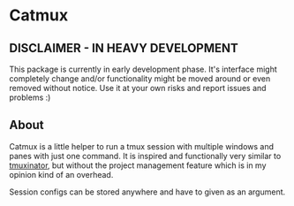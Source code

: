 # Catmux

## DISCLAIMER - IN HEAVY DEVELOPMENT
This package is currently in early development phase. It's interface might completely change and/or
functionality might be moved around or even removed without notice. Use it at your own risks and
report issues and problems :)


## About
Catmux is a little helper to run a tmux session with multiple windows and panes with just one
command. It is inspired and functionally very similar to [tmuxinator](https://github.com/tmuxinator/tmuxinator), but without the project management feature which is in my opinion kind of an overhead.

Session configs can be stored anywhere and have to given as an argument.


